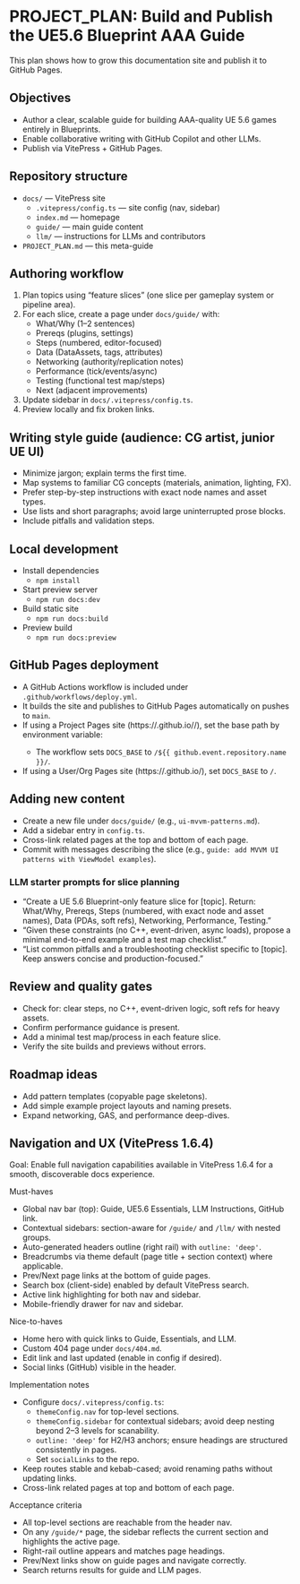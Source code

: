 # PROJECT_PLAN: Build and Publish the UE5.6 Blueprint AAA Guide

This plan shows how to grow this documentation site and publish it to GitHub Pages.

## Objectives

- Author a clear, scalable guide for building AAA-quality UE 5.6 games entirely in Blueprints.
- Enable collaborative writing with GitHub Copilot and other LLMs.
- Publish via VitePress + GitHub Pages.

## Repository structure

- `docs/` — VitePress site
  - `.vitepress/config.ts` — site config (nav, sidebar)
  - `index.md` — homepage
  - `guide/` — main guide content
  - `llm/` — instructions for LLMs and contributors
- `PROJECT_PLAN.md` — this meta-guide

## Authoring workflow

1. Plan topics using “feature slices” (one slice per gameplay system or pipeline area).
2. For each slice, create a page under `docs/guide/` with:
   - What/Why (1–2 sentences)
   - Prereqs (plugins, settings)
   - Steps (numbered, editor-focused)
   - Data (DataAssets, tags, attributes)
   - Networking (authority/replication notes)
   - Performance (tick/events/async)
   - Testing (functional test map/steps)
   - Next (adjacent improvements)
3. Update sidebar in `docs/.vitepress/config.ts`.
4. Preview locally and fix broken links.

## Writing style guide (audience: CG artist, junior UE UI)

- Minimize jargon; explain terms the first time.
- Map systems to familiar CG concepts (materials, animation, lighting, FX).
- Prefer step-by-step instructions with exact node names and asset types.
- Use lists and short paragraphs; avoid large uninterrupted prose blocks.
- Include pitfalls and validation steps.

## Local development

- Install dependencies
  - `npm install`
- Start preview server
  - `npm run docs:dev`
- Build static site
  - `npm run docs:build`
- Preview build
  - `npm run docs:preview`

## GitHub Pages deployment

- A GitHub Actions workflow is included under `.github/workflows/deploy.yml`.
- It builds the site and publishes to GitHub Pages automatically on pushes to `main`.
- If using a Project Pages site (https://<user>.github.io/<repo>/), set the base path by environment variable:
  - The workflow sets `DOCS_BASE` to `/${{ github.event.repository.name }}/`.
- If using a User/Org Pages site (https://<user>.github.io/), set `DOCS_BASE` to `/`.

## Adding new content

- Create a new file under `docs/guide/` (e.g., `ui-mvvm-patterns.md`).
- Add a sidebar entry in `config.ts`.
- Cross-link related pages at the top and bottom of each page.
- Commit with messages describing the slice (e.g., `guide: add MVVM UI patterns with ViewModel examples`).

### LLM starter prompts for slice planning

- “Create a UE 5.6 Blueprint-only feature slice for [topic]. Return: What/Why, Prereqs, Steps (numbered, with exact node and asset names), Data (PDAs, soft refs), Networking, Performance, Testing.”
- “Given these constraints (no C++, event-driven, async loads), propose a minimal end-to-end example and a test map checklist.”
- “List common pitfalls and a troubleshooting checklist specific to [topic]. Keep answers concise and production-focused.”

## Review and quality gates

- Check for: clear steps, no C++, event-driven logic, soft refs for heavy assets.
- Confirm performance guidance is present.
- Add a minimal test map/process in each feature slice.
- Verify the site builds and previews without errors.

## Roadmap ideas

- Add pattern templates (copyable page skeletons).
- Add simple example project layouts and naming presets.
- Expand networking, GAS, and performance deep-dives.

## Navigation and UX (VitePress 1.6.4)

Goal: Enable full navigation capabilities available in VitePress 1.6.4 for a smooth, discoverable docs experience.

Must-haves

- Global nav bar (top): Guide, UE5.6 Essentials, LLM Instructions, GitHub link.
- Contextual sidebars: section-aware for `/guide/` and `/llm/` with nested groups.
- Auto-generated headers outline (right rail) with `outline: 'deep'`.
- Breadcrumbs via theme default (page title + section context) where applicable.
- Prev/Next page links at the bottom of guide pages.
- Search box (client-side) enabled by default VitePress search.
- Active link highlighting for both nav and sidebar.
- Mobile-friendly drawer for nav and sidebar.

Nice-to-haves

- Home hero with quick links to Guide, Essentials, and LLM.
- Custom 404 page under `docs/404.md`.
- Edit link and last updated (enable in config if desired).
- Social links (GitHub) visible in the header.

Implementation notes

- Configure `docs/.vitepress/config.ts`:
  - `themeConfig.nav` for top-level sections.
  - `themeConfig.sidebar` for contextual sidebars; avoid deep nesting beyond 2–3 levels for scanability.
  - `outline: 'deep'` for H2/H3 anchors; ensure headings are structured consistently in pages.
  - Set `socialLinks` to the repo.
- Keep routes stable and kebab-cased; avoid renaming paths without updating links.
- Cross-link related pages at top and bottom of each page.

Acceptance criteria

- All top-level sections are reachable from the header nav.
- On any `/guide/*` page, the sidebar reflects the current section and highlights the active page.
- Right-rail outline appears and matches page headings.
- Prev/Next links show on guide pages and navigate correctly.
- Search returns results for guide and LLM pages.
